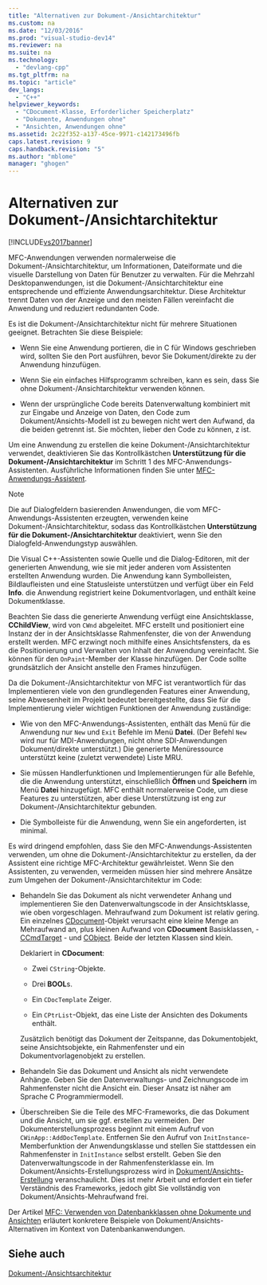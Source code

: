 ```yaml
---
title: "Alternativen zur Dokument-/Ansichtarchitektur"
ms.custom: na
ms.date: "12/03/2016"
ms.prod: "visual-studio-dev14"
ms.reviewer: na
ms.suite: na
ms.technology: 
  - "devlang-cpp"
ms.tgt_pltfrm: na
ms.topic: "article"
dev_langs: 
  - "C++"
helpviewer_keywords: 
  - "CDocument-Klasse, Erforderlicher Speicherplatz"
  - "Dokumente, Anwendungen ohne"
  - "Ansichten, Anwendungen ohne"
ms.assetid: 2c22f352-a137-45ce-9971-c142173496fb
caps.latest.revision: 9
caps.handback.revision: "5"
ms.author: "mblome"
manager: "ghogen"
---
```

# Alternativen zur Dokument-/Ansichtarchitektur
[!INCLUDE[vs2017banner](../assembler/inline/includes/vs2017banner.md)]

MFC\-Anwendungen verwenden normalerweise die Dokument\-\/Ansichtarchitektur, um Informationen, Dateiformate und die visuelle Darstellung von Daten für Benutzer zu verwalten.  Für die Mehrzahl Desktopanwendungen, ist die Dokument\-\/Ansichtarchitektur eine entsprechende und effiziente Anwendungsarchitektur.  Diese Architektur trennt Daten von der Anzeige und den meisten Fällen vereinfacht die Anwendung und reduziert redundanten Code.  
  
 Es ist die Dokument\-\/Ansichtarchitektur nicht für mehrere Situationen geeignet.  Betrachten Sie diese Beispiele:  
  
-   Wenn Sie eine Anwendung portieren, die in C für Windows geschrieben wird, sollten Sie den Port ausführen, bevor Sie Dokument\/direkte zu der Anwendung hinzufügen.  
  
-   Wenn Sie ein einfaches Hilfsprogramm schreiben, kann es sein, dass Sie ohne Dokument\-\/Ansichtarchitektur verwenden können.  
  
-   Wenn der ursprüngliche Code bereits Datenverwaltung kombiniert mit zur Eingabe und Anzeige von Daten, den Code zum Dokument\/Ansichts\-Modell ist zu bewegen nicht wert den Aufwand, da die beiden getrennt ist.  Sie möchten, lieber den Code zu können, z ist.  
  
 Um eine Anwendung zu erstellen die keine Dokument\-\/Ansichtarchitektur verwendet, deaktivieren Sie das Kontrollkästchen **Unterstützung für die Dokument\-\/Ansichtarchitektur** im Schritt 1 des MFC\-Anwendungs\-Assistenten.  Ausführliche Informationen finden Sie unter [MFC\-Anwendungs\-Assistent](../mfc/reference/mfc-application-wizard.md).  
  
> [!NOTE]
>  Die auf Dialogfeldern basierenden Anwendungen, die vom MFC\-Anwendungs\-Assistenten erzeugten, verwenden keine Dokument\-\/Ansichtarchitektur, sodass das Kontrollkästchen **Unterstützung für die Dokument\-\/Ansichtarchitektur** deaktiviert, wenn Sie den Dialogfeld\-Anwendungstyp auswählen.  
  
 Die Visual C\+\+\-Assistenten sowie Quelle und die Dialog\-Editoren, mit der generierten Anwendung, wie sie mit jeder anderen vom Assistenten erstellten Anwendung wurden.  Die Anwendung kann Symbolleisten, Bildlaufleisten und eine Statusleiste unterstützen und verfügt über ein Feld **Info**.  die Anwendung registriert keine Dokumentvorlagen, und enthält keine Dokumentklasse.  
  
 Beachten Sie dass die generierte Anwendung verfügt eine Ansichtsklasse, **CChildView**, wird von `CWnd` abgeleitet.  MFC erstellt und positioniert eine Instanz der in der Ansichtsklasse Rahmenfenster, die von der Anwendung erstellt werden.  MFC erzwingt noch mithilfe eines Ansichtsfensters, da es die Positionierung und Verwalten von Inhalt der Anwendung vereinfacht.  Sie können für den `OnPaint`\-Member der Klasse hinzufügen.  Der Code sollte grundsätzlich der Ansicht anstelle den Frames hinzufügen.  
  
 Da die Dokument\-\/Ansichtarchitektur von MFC ist verantwortlich für das Implementieren viele von den grundlegenden Features einer Anwendung, seine Abwesenheit im Projekt bedeutet bereitgestellte, dass Sie für die Implementierung vieler wichtigen Funktionen der Anwendung zuständige:  
  
-   Wie von den MFC\-Anwendungs\-Assistenten, enthält das Menü für die Anwendung nur `New` und `Exit` Befehle im Menü **Datei**. \(Der Befehl `New` wird nur für MDI\-Anwendungen, nicht ohne SDI\-Anwendungen Dokument\/direkte unterstützt.\) Die generierte Menüressource unterstützt keine \(zuletzt verwendete\) Liste MRU.  
  
-   Sie müssen Handlerfunktionen und Implementierungen für alle Befehle, die die Anwendung unterstützt, einschließlich **Öffnen** und **Speichern** im Menü **Datei** hinzugefügt.  MFC enthält normalerweise Code, um diese Features zu unterstützen, aber diese Unterstützung ist eng zur Dokument\-\/Ansichtarchitektur gebunden.  
  
-   Die Symbolleiste für die Anwendung, wenn Sie ein angeforderten, ist minimal.  
  
 Es wird dringend empfohlen, dass Sie den MFC\-Anwendungs\-Assistenten verwenden, um ohne die Dokument\-\/Ansichtarchitektur zu erstellen, da der Assistent eine richtige MFC\-Architektur gewährleistet.  Wenn Sie den Assistenten, zu verwenden, vermeiden müssen hier sind mehrere Ansätze zum Umgehen der Dokument\-\/Ansichtarchitektur im Code:  
  
-   Behandeln Sie das Dokument als nicht verwendeter Anhang und implementieren Sie den Datenverwaltungscode in der Ansichtsklasse, wie oben vorgeschlagen.  Mehraufwand zum Dokument ist relativ gering.  Ein einzelnes [CDocument](../mfc/reference/cdocument-class.md)\-Objekt verursacht eine kleine Menge an Mehraufwand an, plus kleinen Aufwand von **CDocument** Basisklassen, \- [CCmdTarget](../mfc/reference/ccmdtarget-class.md) \- und [CObject](../mfc/reference/cobject-class.md).  Beide der letzten Klassen sind klein.  
  
     Deklariert in **CDocument**:  
  
    -   Zwei `CString`\-Objekte.  
  
    -   Drei **BOOL**s.  
  
    -   Ein `CDocTemplate` Zeiger.  
  
    -   Ein `CPtrList`\-Objekt, das eine Liste der Ansichten des Dokuments enthält.  
  
     Zusätzlich benötigt das Dokument der Zeitspanne, das Dokumentobjekt, seine Ansichtsobjekte, ein Rahmenfenster und ein Dokumentvorlagenobjekt zu erstellen.  
  
-   Behandeln Sie das Dokument und Ansicht als nicht verwendete Anhänge.  Geben Sie den Datenverwaltungs\- und Zeichnungscode im Rahmenfenster nicht die Ansicht ein.  Dieser Ansatz ist näher am Sprache C Programmiermodell.  
  
-   Überschreiben Sie die Teile des MFC\-Frameworks, die das Dokument und die Ansicht, um sie ggf. erstellen zu vermeiden.  Der Dokumenterstellungsprozess beginnt mit einem Aufruf von `CWinApp::AddDocTemplate`.  Entfernen Sie den Aufruf von `InitInstance`\-Memberfunktion der Anwendungsklasse und stellen Sie stattdessen ein Rahmenfenster in `InitInstance` selbst erstellt.  Geben Sie den Datenverwaltungscode in der Rahmenfensterklasse ein.  Im Dokument\/Ansichts\-Erstellungsprozess wird in [Dokument\/Ansichts\-Erstellung](../mfc/document-view-creation.md) veranschaulicht.  Dies ist mehr Arbeit und erfordert ein tiefer Verständnis des Frameworks, jedoch gibt Sie vollständig von Dokument\/Ansichts\-Mehraufwand frei.  
  
 Der Artikel [MFC: Verwenden von Datenbankklassen ohne Dokumente und Ansichten](../data/mfc-using-database-classes-without-documents-and-views.md) erläutert konkretere Beispiele von Dokument\/Ansichts\-Alternativen im Kontext von Datenbankanwendungen.  
  
## Siehe auch  
 [Dokument\-\/Ansichtsarchitektur](../mfc/document-view-architecture.md)